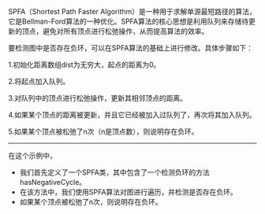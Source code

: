 SPFA（Shortest Path Faster Algorithm）是一种用于求解单源最短路径的算法，它是Bellman-Ford算法的一种优化。SPFA算法的核心思想是利用队列来存储待更新的顶点，避免对所有顶点进行松弛操作，从而提高算法的效率。

要检测图中是否存在负环，可以在SPFA算法的基础上进行修改。具体步骤如下：

1.初始化距离数组dist为无穷大，起点的距离为0。

2.将起点加入队列。

3.对队列中的顶点进行松弛操作，更新其相邻顶点的距离。

4.如果某个顶点的距离被更新，并且它已经被加入过队列了，再次将其加入队列。

5.如果某个顶点被松弛了n次（n是顶点数），则说明存在负环。

---
在这个示例中，
- 我们首先定义了一个SPFA类，其中包含了一个检测负环的方法hasNegativeCycle。
- 在该方法中，我们使用SPFA算法对图进行遍历，并检测是否存在负环。
- 如果某个顶点被松弛了n次，则说明存在负环。